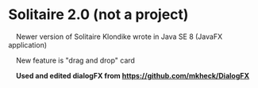 # Solitaire 2.0 (not a project)
&nbsp; &nbsp; Newer version of Solitaire Klondike wrote in Java SE 8 (JavaFX application)

&nbsp; &nbsp; New feature is "drag and drop" card

&nbsp; &nbsp; **Used and edited dialogFX from https://github.com/mkheck/DialogFX**
